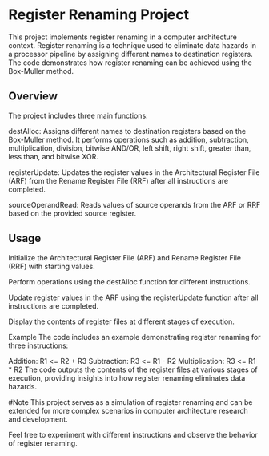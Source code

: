 # Register Renaming Project
This project implements register renaming in a computer architecture context. Register renaming is a technique used to eliminate data hazards in a processor pipeline by assigning different names to destination registers. The code demonstrates how register renaming can be achieved using the Box-Muller method.

## Overview
The project includes three main functions:

destAlloc: Assigns different names to destination registers based on the Box-Muller method. It performs operations such as addition, subtraction, multiplication, division, bitwise AND/OR, left shift, right shift, greater than, less than, and bitwise XOR.

registerUpdate: Updates the register values in the Architectural Register File (ARF) from the Rename Register File (RRF) after all instructions are completed.

sourceOperandRead: Reads values of source operands from the ARF or RRF based on the provided source register.

## Usage
Initialize the Architectural Register File (ARF) and Rename Register File (RRF) with starting values.

Perform operations using the destAlloc function for different instructions.

Update register values in the ARF using the registerUpdate function after all instructions are completed.

Display the contents of register files at different stages of execution.

Example
The code includes an example demonstrating register renaming for three instructions:

Addition: R1 <= R2 + R3
Subtraction: R3 <= R1 - R2
Multiplication: R3 <= R1 * R2
The code outputs the contents of the register files at various stages of execution, providing insights into how register renaming eliminates data hazards.

#Note
This project serves as a simulation of register renaming and can be extended for more complex scenarios in computer architecture research and development.

Feel free to experiment with different instructions and observe the behavior of register renaming.
